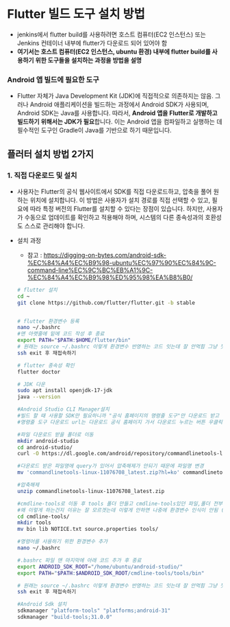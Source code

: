 # Flutter 빌드 도구 설치 방법

- jenkins에서 flutter build를 사용하려면 호스트 컴퓨터(EC2 인스턴스) 또는 Jenkins 컨테이너 내부에 flutter가 다운로드 되어 있어야 함
- **여기서는 호스트 컴퓨터(EC2 인스턴스, ubuntu 환경) 내부에 flutter build를 사용하기 위한 도구들을 설치하는 과정을 방법을 설명**



### Android 앱 빌드에 필요한 도구

- Flutter 자체가 Java Development Kit (JDK)에 직접적으로 의존하지는 않음. 그러나 Android 애플리케이션을 빌드하는 과정에서 Android SDK가 사용되며, Android SDK는 Java를 사용합니다. 따라서, **Android 앱을 Flutter로 개발하고 빌드하기 위해서는 JDK가 필요**합니다. 이는 Android 앱을 컴파일하고 실행하는 데 필수적인 도구인 Gradle이 Java를 기반으로 하기 때문입니다.



## 플러터 설치 방법 2가지

### 1. 직접 다운로드 및 설치

- 사용자는 Flutter의 공식 웹사이트에서 SDK를 직접 다운로드하고, 압축을 풀어 원하는 위치에 설치합니다. 이 방법은 사용자가 설치 경로를 직접 선택할 수 있고, 필요에 따라 특정 버전의 Flutter를 설치할 수 있다는 장점이 있습니다. 하지만, 사용자가 수동으로 업데이트를 확인하고 적용해야 하며, 시스템의 다른 종속성과의 호환성도 스스로 관리해야 합니다.

- 설치 과정

  - 참고 : https://digging-on-bytes.com/android-sdk-%EC%84%A4%EC%B9%98-ubuntu%EC%97%90%EC%84%9C-command-line%EC%9C%BC%EB%A1%9C-%EC%84%A4%EC%B9%98%ED%95%98%EA%B8%B0/

  ```bash
  # flutter 설치
  cd ~
  git clone https://github.com/flutter/flutter.git -b stable
  
  
  # flutter 환경변수 등록
  nano ~/.bashrc
  #맨 아랫줄에 밑에 코드 작성 후 종료
  export PATH="$PATH:$HOME/flutter/bin"
  # 원래는 source ~/.bashrc 이렇게 환경변수 반영하는 코드 잇는데 잘 안먹힘 그냥 껏다키는게 나음
  ssh exit 후 재접속하기
  
  # flutter 종속성 확인
  flutter doctor
  
  # JDK 다운
  sudo apt install openjdk-17-jdk
  java --version
  
  #Android Studio CLI Manager설치
  #빌드 할 때 사용할 SDK만 필요하니까 "공식 홈페이지의 명령줄 도구"만 다운로드 받고 이후 명령어 이용해서 SDK 다운받음
  #명령줄 도구 다운로드 url는 다운로드 공식 홈페이지 가서 다운로드 누르는 버튼 우클릭하고 링크 주소 복사 하면 됨
  
  #파일 다운로드 받을 폴더로 이동
  mkdir android-studio
  cd android-studio/
  curl -O https://dl.google.com/android/repository/commandlinetools-linux-11076708_latest.zip?hl=ko
  
  #다운로드 받은 파일명에 query가 있어서 압축해제가 안되기 때문에 파일명 변경
  mv 'commandlinetools-linux-11076708_latest.zip?hl=ko' commandlinetools-linux-11076708_latest.zip
  
  #압축해제
  unzip commandlinetools-linux-11076708_latest.zip
  
  #cmdline-tools로 이동 후 tools 폴더 만들고 cmdline-tools있던 파일,폴더 전부 tools로 옮기기
  #왜 이렇게 하는건지 이유는 잘 모르겟는데 이렇게 안하면 나중에 환경변수 인식이 안됨 (SDK_ROOT 무슨 에러 뜸)
  cd cmdline-tools/
  mkdir tools
  mv bin lib NOTICE.txt source.properties tools/
  
  #명령어를 사용하기 위한 환경변수 추가
  nano ~/.bashrc
  
  #.bashrc 파일 맨 마지막에 아래 코드 추가 후 종료
  export ANDROID_SDK_ROOT="/home/ubuntu/android-studio/"
  export PATH="$PATH:$ANDROID_SDK_ROOT/cmdline-tools/tools/bin"
  
  # 원래는 source ~/.bashrc 이렇게 환경변수 반영하는 코드 잇는데 잘 안먹힘 그냥 껏다키는게 나음
  ssh exit 후 재접속하기
  
  #Android Sdk 설치
  sdkmanager "platform-tools" "platforms;android-31"
  sdkmanager "build-tools;31.0.0"
  ```






